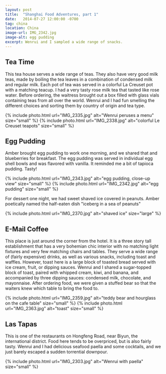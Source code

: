 ```yaml
---
layout: post
title:  "Shanghai Food Adventures, part 1"
date:   2014-07-27 12:00:00 -0700
tag: china
location: China
image-url: IMG_2342.jpg
image-alt: egg pudding
excerpt: Wenrui and I sampled a wide range of snacks.
---
```

## Tea Time
This tea house serves a wide range of teas. They also have very good milk teas, made by boiling the tea leaves in a combination of condensed milk and regular milk. Each pot of tea was served in a colorful La Creuset pot with a matching teacup. I had a very tasty rose milk tea that tasted like rose water. Before ordering, the waitress brought out a box filled with glass vials containing teas from all over the world. Wenrui and I had fun smelling the different choices and sorting them by country of origin and tea type.

<div class='img-gallery'>
{% include photo.html url="IMG_2335.jpg" alt="Wenrui peruses a menu" size="small" %}
{% include photo.html url="IMG_2338.jpg" alt="colorful Le Creuset teapots" size="small" %}
</div>

## Egg Pudding

Amber brought egg pudding to work one morning, and we shared that and blueberries for breakfast. The egg pudding was served in individual egg shell bowls and was flavored with vanilla. It reminded me a bit of tapioca pudding. Tasty!

<div class='img-gallery'>
{% include photo.html url="IMG_2343.jpg" alt="egg pudding, close-up view" size="small" %}
{% include photo.html url="IMG_2342.jpg" alt="egg pudding" size="small" %}
</div>

For dessert one night, we had sweet shaved ice covered in peanuts. Amber poetically named the half-eaten dish "iceberg in a sea of peanuts"

<div class='img-gallery'>
{% include photo.html url="IMG_2370.jpg" alt="shaved ice" size="large" %}
</div>

## E-Mail Coffee

This place is just around the corner from the hotel. It is a three story tall establishment that has a very bohemian chic interior with no matching light fixtures and very few matching chairs and tables. They serve a wide range of (fairly expensive) drinks, as well as various snacks, including toast and waffles. However, toast here is a large block of toasted bread served with ice cream, fruit, or dipping sauces. Wenrui and I shared a sugar-topped block of toast, paired with whipped cream, kiwi, and banana, and accompanied by three dipping sauces: condensed milk, chocolate, and mayonnaise. After ordering food, we were given a stuffed bear so that the waiters knew which table to bring the food to.

<div class='img-gallery'>
{% include photo.html url="IMG_2359.jpg" alt="teddy bear and hourglass on the cafe table" size="small" %}
{% include photo.html url="IMG_2363.jpg" alt="toast" size="small" %}
</div>

## Las Tapas

This is one of the restaurants on Hongfeng Road, near Biyun, the international district. Food here tends to be overpriced, but is also fairly tasty. Wenrui and I had delicious seafood paella and some cocktails, and we just barely escaped a sudden torrential downpour.

<div class='img-gallery'>
{% include photo.html url="IMG_2303.jpg" alt="Wenrui with paella" size="small" %}
</div>
